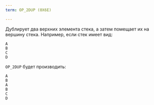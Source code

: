 ```yaml
---
term: OP_2DUP (0X6E)

---
```

Дублирует два верхних элемента стека, а затем помещает их на вершину стека. Например, если стек имеет вид:

```text
A
B
C
D
```

`OP_2DUP` будет производить:

```text
A
B
A
B
C
D
```